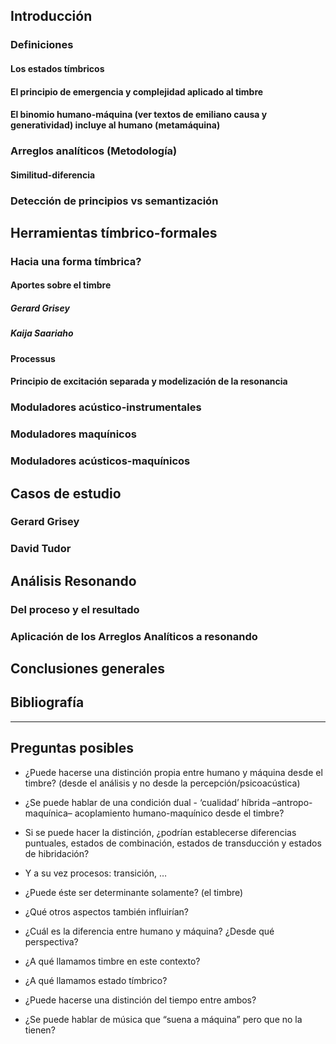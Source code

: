 
## Introducción

### Definiciones

#### Los estados tímbricos

#### El principio de emergencia y complejidad aplicado al timbre

#### El binomio humano-máquina (ver textos de emiliano causa y generatividad) incluye al humano (metamáquina)

### Arreglos analíticos (Metodología)

#### Similitud-diferencia
### Detección de principios vs semantización

## Herramientas tímbrico-formales

### Hacia una forma tímbrica?

#### Aportes sobre el timbre

##### Gerard Grisey
##### Kaija Saariaho

#### Processus

#### Principio de excitación separada y modelización de la resonancia

### Moduladores acústico-instrumentales
### Moduladores maquínicos

### Moduladores acústicos-maquínicos

## Casos de estudio
    
### Gerard Grisey

### David Tudor

## Análisis Resonando
    
### Del proceso y el resultado
### Aplicación de los Arreglos Analíticos a resonando

## Conclusiones generales
    
## Bibliografía


----

## Preguntas posibles 

- ¿Puede hacerse una distinción propia entre humano y máquina desde el timbre? (desde el análisis y no desde la percepción/psicoacústica)
    
- ¿Se puede hablar de una condición dual - ‘cualidad’ híbrida –antropo-maquínica– acoplamiento humano-maquínico desde el timbre?
    
- Si se puede hacer la distinción, ¿podrían establecerse diferencias puntuales, estados de combinación, estados de transducción y estados de hibridación?
    
- Y a su vez procesos: transición, …
    
- ¿Puede éste ser determinante solamente? (el timbre)
    
- ¿Qué otros aspectos también influirían?
    
- ¿Cuál es la diferencia entre humano y máquina? ¿Desde qué perspectiva?
    
- ¿A qué llamamos timbre en este contexto?
    
- ¿A qué llamamos estado tímbrico? 
    
- ¿Puede hacerse una distinción del tiempo entre ambos?
    
- ¿Se puede hablar de música que “suena a máquina” pero que no la tienen?
    
